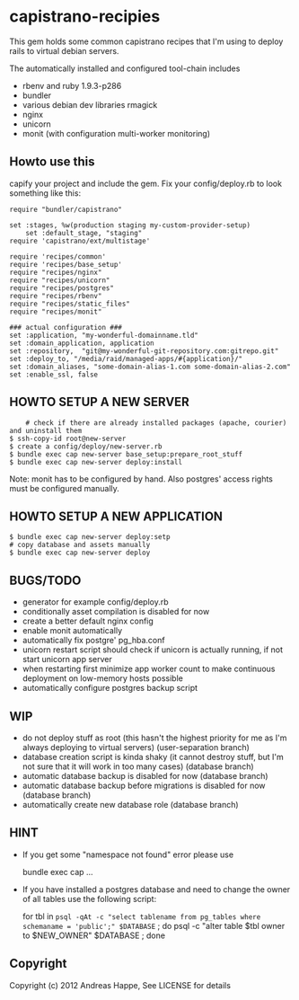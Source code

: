capistrano-recipies
=====================

This gem holds some common capistrano recipes that I'm using to deploy rails to virtual debian servers.

The automatically installed and configured tool-chain includes

* rbenv and ruby 1.9.3-p286
* bundler
* various debian dev libraries rmagick
* nginx
* unicorn
* monit (with configuration multi-worker monitoring)

Howto use this
--------------

capify your project and include the gem. Fix your config/deploy.rb to look something like this:

	require "bundler/capistrano"

	set :stages, %w(production staging my-custom-provider-setup)
        set :default_stage, "staging"
	require 'capistrano/ext/multistage'
        
	require 'recipes/common'
	require 'recipes/base_setup'
	require "recipes/nginx"
	require "recipes/unicorn"
	require "recipes/postgres"
	require "recipes/rbenv"
	require "recipes/static_files"
	require "recipes/monit"

	### actual configuration ###
	set :application, "my-wonderful-domainname.tld"
	set :domain_application, application
	set :repository,  "git@my-wonderful-git-repository.com:gitrepo.git"
	set :deploy_to, "/media/raid/managed-apps/#{application}/"
	set :domain_aliases, "some-domain-alias-1.com some-domain-alias-2.com"
	set :enable_ssl, false

HOWTO SETUP A NEW SERVER
------------------------

        # check if there are already installed packages (apache, courier) and uninstall them
	$ ssh-copy-id root@new-server
	$ create a config/deploy/new-server.rb
	$ bundle exec cap new-server base_setup:prepare_root_stuff
	$ bundle exec cap new-server deploy:install

Note: monit has to be configured by hand. Also postgres' access rights must be configured manually.

HOWTO SETUP A NEW APPLICATION
-----------------------------

	$ bundle exec cap new-server deploy:setp
	# copy database and assets manually
	$ bundle exec cap new-server deploy

BUGS/TODO
---------

* generator for example config/deploy.rb
* conditionally asset compilation is disabled for now
* create a better default nginx config
* enable monit automatically
* automatically fix postgre' pg_hba.conf
* unicorn restart script should check if unicorn is actually running, if not start unicorn app server
* when restarting first minimize app worker count to make continuous deployment on low-memory hosts possible
* automatically configure postgres backup script

WIP
---

* do not deploy stuff as root (this hasn't the highest priority for me as I'm always deploying to virtual servers) (user-separation branch)
* database creation script is kinda shaky (it cannot destroy stuff, but I'm not sure that it will work in too many cases) (database branch)
* automatic database backup is disabled for now (database branch)
* automatic database backup before migrations is disabled for now (database branch)
* automatically create new database role (database branch)

HINT
----
* If you get some "namespace not found" error please use

	bundle exec cap ...

* If you have installed a postgres database and need to change the owner of all tables use the following script:

	for tbl in `psql -qAt -c "select tablename from pg_tables where schemaname = 'public';" $DATABASE` ; do  psql -c "alter table $tbl owner to $NEW_OWNER" $DATABASE ; done

Copyright
---------
Copyright (c) 2012 Andreas Happe, See LICENSE for details
